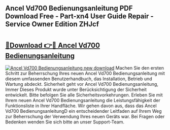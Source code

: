 ## Ancel Vd700 Bedienungsanleitung PDF Download Free - Part-xn4 User Guide Repair - Service Owner Edition ZHJcf

# <h2><a href="http://df3ktqu.blite.top/?on=Ancel+Vd700+Bedienungsanleitung">🔗Download 👉🔴 Ancel Vd700 Bedienungsanleitung</a></h2>

[![Ancel Vd700 Bedienungsanleitung new download](https://i.imgur.com/lujVjoI.png)](http://df3ktqu.blite.top/?on=Ancel+Vd700+Bedienungsanleitung)
Machen Sie den ersten Schritt zur Beherrschung Ihres neuen Ancel Vd700 Bedienungsanleitung mit diesem umfassenden Benutzerhandbuch, das Installation, Betrieb und Wartung abdeckt. Sicherheit geht vor Ancel Vd700 Bedienungsanleitung, Immer Dieses Produkt wurde unter Berücksichtigung der Sicherheit entwickelt. Bitte befolgen Sie alle Sicherheitsvorkehrungen. Erleben Sie mit Ihrem neuen Ancel Vd700 Bedienungsanleitung die Leistungsfähigkeit der Funktionsliste in Ihrer Handfläche. Wir gehen davon aus, dass das Ancel Vd700 BedienungsanleitungD ein entscheidender Leitfaden auf Ihrem Weg zur Beherrschung der Verwendung Ihres neuen Geräts war. Bei Fragen oder Bedenken wenden Sie sich bitte an unser Support-Team.
